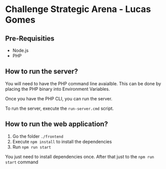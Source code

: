 # Challenge Strategic Arena - Lucas Gomes


## Pre-Requisities
- Node.js
- PHP


## How to run the server?

You will need to have the PHP command line avaialble. This can be done by placing the PHP binary into Environment Variables.

Once you have the PHP CLI, you can run the server.

To run the server, execute the `run-server.cmd` script.


## How to run the web application?

1. Go the folder `./frontend`
2. Execute `npm install` to install the dependencies
3. Run `npm run start`

You just need to install dependencies once. After that just to the `npm run start` command




